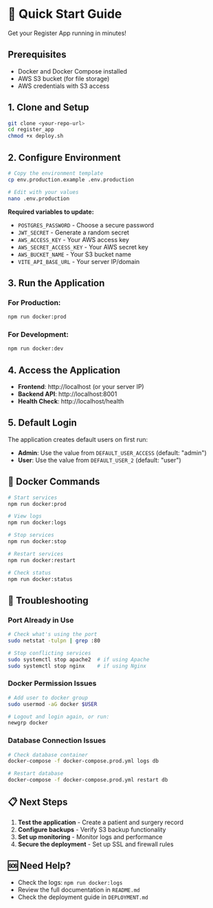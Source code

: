 # 🚀 Quick Start Guide

Get your Register App running in minutes!

## Prerequisites

- Docker and Docker Compose installed
- AWS S3 bucket (for file storage)
- AWS credentials with S3 access

## 1. Clone and Setup

```bash
git clone <your-repo-url>
cd register_app
chmod +x deploy.sh
```

## 2. Configure Environment

```bash
# Copy the environment template
cp env.production.example .env.production

# Edit with your values
nano .env.production
```

**Required variables to update:**
- `POSTGRES_PASSWORD` - Choose a secure password
- `JWT_SECRET` - Generate a random secret
- `AWS_ACCESS_KEY` - Your AWS access key
- `AWS_SECRET_ACCESS_KEY` - Your AWS secret key
- `AWS_BUCKET_NAME` - Your S3 bucket name
- `VITE_API_BASE_URL` - Your server IP/domain

## 3. Run the Application

### For Production:
```bash
npm run docker:prod
```

### For Development:
```bash
npm run docker:dev
```

## 4. Access the Application

- **Frontend**: http://localhost (or your server IP)
- **Backend API**: http://localhost:8001
- **Health Check**: http://localhost/health

## 5. Default Login

The application creates default users on first run:
- **Admin**: Use the value from `DEFAULT_USER_ACCESS` (default: "admin")
- **User**: Use the value from `DEFAULT_USER_2` (default: "user")

## 🐳 Docker Commands

```bash
# Start services
npm run docker:prod

# View logs
npm run docker:logs

# Stop services
npm run docker:stop

# Restart services
npm run docker:restart

# Check status
npm run docker:status
```

## 🔧 Troubleshooting

### Port Already in Use
```bash
# Check what's using the port
sudo netstat -tulpn | grep :80

# Stop conflicting services
sudo systemctl stop apache2  # if using Apache
sudo systemctl stop nginx    # if using Nginx
```

### Docker Permission Issues
```bash
# Add user to docker group
sudo usermod -aG docker $USER

# Logout and login again, or run:
newgrp docker
```

### Database Connection Issues
```bash
# Check database container
docker-compose -f docker-compose.prod.yml logs db

# Restart database
docker-compose -f docker-compose.prod.yml restart db
```

## 📋 Next Steps

1. **Test the application** - Create a patient and surgery record
2. **Configure backups** - Verify S3 backup functionality
3. **Set up monitoring** - Monitor logs and performance
4. **Secure the deployment** - Set up SSL and firewall rules

## 🆘 Need Help?

- Check the logs: `npm run docker:logs`
- Review the full documentation in `README.md`
- Check the deployment guide in `DEPLOYMENT.md` 
